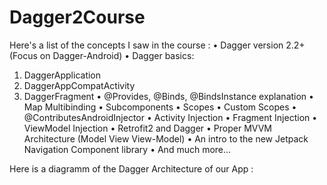# Dagger2Course

Here's a list of the concepts I saw in the course :
•	Dagger version 2.2+ (Focus on Dagger-Android)
•	Dagger basics: 
1.	DaggerApplication
2.	DaggerAppCompatActivity 
3.	DaggerFragment
•	@Provides, @Binds, @BindsInstance explanation
•	Map Multibinding
•	Subcomponents
•	Scopes
•	Custom Scopes
•	@ContributesAndroidInjector
•	Activity Injection
•	Fragment Injection
•	ViewModel Injection
•	Retrofit2 and Dagger
•	Proper MVVM Architecture (Model View View-Model)
•	An intro to the new Jetpack Navigation Component library
•	And much more...

Here is a diagramm of the Dagger Architecture of our App : 
 


